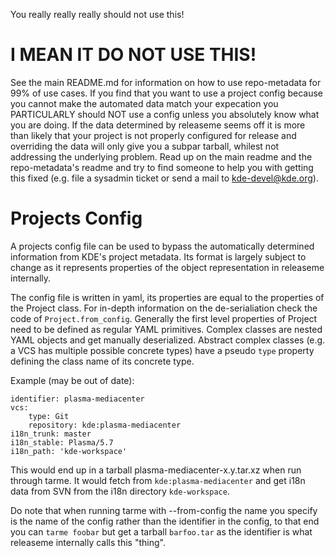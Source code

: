 You really really really should not use this!

# I MEAN IT DO NOT USE THIS!

See the main README.md for information on how to use repo-metadata for 99% of
use cases.
If you find that you want to use a project config because you cannot make the
automated data match your expecation you PARTICULARLY should NOT use a config
unless you absolutely know what you are doing. If the data determined by
releaseme seems off it is more than likely that your project is not properly
configured for release and overriding the data will only give you a subpar
tarball, whilest not addressing the underlying problem. Read up on the main
readme and the repo-metadata's readme and try to find someone to help you with
getting this fixed (e.g. file a sysadmin ticket or send a mail to
kde-devel@kde.org).

# Projects Config

A projects config file can be used to bypass the automatically determined
information from KDE's project metadata. Its format is largely subject to
change as it represents properties of the object representation in
releaseme internally.

The config file is written in yaml, its properties are equal to the properties
of the Project class. For in-depth information on the de-serialiation check the
code of `Project.from_config`. Generally the first level properties of Project
need to be defined as regular YAML primitives. Complex classes are nested YAML
objects and get manually deserialized. Abstract complex classes (e.g. a VCS has
multiple possible concrete types) have a pseudo `type` property defining the
class name of its concrete type.

Example (may be out of date):

```
identifier: plasma-mediacenter
vcs:
    type: Git
    repository: kde:plasma-mediacenter
i18n_trunk: master
i18n_stable: Plasma/5.7
i18n_path: 'kde-workspace'
```

This would end up in a tarball plasma-mediacenter-x.y.tar.xz when run through
tarme. It would fetch from `kde:plasma-mediacenter` and get i18n data from
SVN from the i18n directory `kde-workspace`.

Do note that when running tarme with --from-config the name you specify is the
name of the config rather than the identifier in the config, to that end you
can `tarme foobar` but get a tarball `barfoo.tar` as the identifier is what
releaseme internally calls this "thing".
